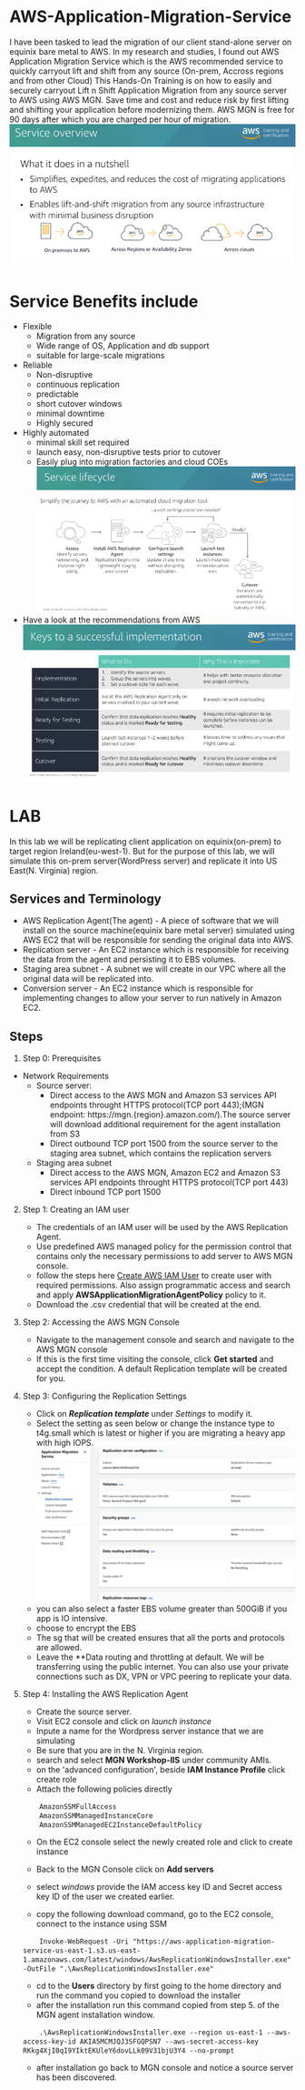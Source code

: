 # AWS-Application-Migration-Service
I have been tasked to lead the migration of our client stand-alone server on equinix bare metal to AWS. In my research and studies, I found out AWS Application Migration Service which is the AWS recommended service to quickly carryout lift and shift from any source (On-prem, Accross regions and from other Cloud)
This Hands-On Training is on how to easily and securely carryout Lift n Shift Application Migration from any source server to AWS using AWS MGN.
Save time and cost and reduce risk by first lifting and shifting your application before modernizing them. AWS MGN is free for 90 days after which you are charged per hour of migration.
![Service overview](./images/mgn-overview.png)

# Service Benefits include
- Flexible
    - Migration from any source
    - Wide range of OS, Application and db support
    - suitable for large-scale migrations
- Reliable 
    - Non-disruptive
    - continuous replication
    - predictable
    - short cutover windows
    - minimal downtime
    - Highly secured 
- Highly automated
    - minimal skill set required
    - launch easy, non-disruptive tests prior to cutover
    - Easily plug into migration factories and cloud COEs
![MGN Service lifecycle](./images/lifecyle.png)
- Have a look at the recommendations from AWS
![Recommendations](./images/recommendation.png)

# LAB
In this lab we will be replicating client application on equinix(on-prem) to target region Ireland(eu-west-1). But for the purpose of this lab, we will simulate this on-prem server(WordPress server) and replicate it into US East(N. Virginia) region.

## Services and Terminology
- AWS Replication Agent(The agent) - A piece of software that we will install on the source machine(equinix bare metal server) simulated using AWS EC2 that will be responsible for sending the original data into AWS.
- Replication server - An EC2 instance which is responsible for receiving the data from the agent and persisting it to EBS volumes.
- Staging area subnet - A subnet we will create in our VPC where all the original data will be replicated into.
- Conversion server - An EC2 instance which is responsible for implementing changes to allow your server to run natively in Amazon EC2.

## Steps
1. Step 0: Prerequisites
- Network Requirements
    - Source server: 
        - Direct access to the AWS MGN and Amazon S3 services API endpoints throught HTTPS protocol(TCP port 443);(MGN endpoint: https://mgn.{region}.amazon.com/).The source server will download additional requirement for the agent installation from S3
        - Direct outbound TCP port 1500 from the source server to the staging area subnet, which contains the replication servers
    - Staging area subnet
        - Direct access to the AWS MGN, Amazon EC2 and Amazon S3 services API endpoints throught HTTPS protocol(TCP port 443)
        - Direct inbound TCP port 1500

2. Step 1: Creating an IAM user
    - The credentials of an IAM user will be used by the AWS Replication Agent.
    - Use predefined AWS managed policy for the permission control that contains only the necessary permissions to add server to AWS MGN console.
    - follow the steps here [Create AWS IAM User](https://docs.aws.amazon.com/IAM/latest/UserGuide/id_users_create.html#id_users_create_console) to create user with required permissions. Also assign programmatic access and search and apply **AWSApplicationMigrationAgentPolicy** policy to it.
    - Download the .csv credential that will be created at the end.

3. Step 2: Accessing the AWS MGN Console
    - Navigate to the management console and search and navigate to the AWS MGN console
    - If this is the first time visiting the console, click **Get started** and accept the condition. A default Replication template will be created for you.

4. Step 3: Configuring the Replication Settings
    - Click on ***Replication template*** under *Settings* to modify it.
    - Select the setting as seen below or change the instance type to t4g.small which is latest or higher if you are migrating a heavy app with high IOPS.
    ![template setting](./images/template.png)
    - you can also select a faster EBS volume greater than 500GiB if you app is IO intensive.
    - choose to encrypt the EBS
    - The sg that will be created ensures that all the ports and protocols are allowed.
    - Leave the **Data routing and throttling at default. We will be transferring using the public internet. You can also use your private connections such as DX, VPN or VPC peering to replicate your data.

5. Step 4: Installing the AWS Replication Agent
    - Create the source server.
    - Visit EC2 console and click on *launch instance*
    - Inpute a name for the Wordpress server instance that we are simulating
    - Be sure that you are in the N. Virginia region.
    - search and select **MGN Workshop-IIS** under community AMIs.
    - on the 'advanced configuration', beside **IAM Instance Profile** click create role
    - Attach the following policies directly
    ```
        AmazonSSMFullAccess
        AmazonSSMManagedInstanceCore
        AmazonSSMManagedEC2InstanceDefaultPolicy
    ```
    - On the EC2 console select the newly created role and click to create instance

    - Back to the MGN Console click on **Add servers**
    - select *windows* provide the IAM access key ID and Secret access key ID of the user we created earlier.
    - copy the following download command, go to the EC2 console, connect to the instance using SSM
    ```
        Invoke-WebRequest -Uri "https://aws-application-migration-service-us-east-1.s3.us-east-1.amazonaws.com/latest/windows/AwsReplicationWindowsInstaller.exe" -OutFile ".\AwsReplicationWindowsInstaller.exe"
    ```
    - cd to the **Users** directory by first going to the home directory and run the command you copied to download the installer
    - after the installation run this command copied from step 5. of the MGN agent installation window.
    ```
        .\AwsReplicationWindowsInstaller.exe --region us-east-1 --aws-access-key-id AKIA5MCMJQJ3SFGQPSN7 --aws-secret-access-key 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 --no-prompt
    ```
    - after installation go back to MGN console and notice a source server has been discovered.